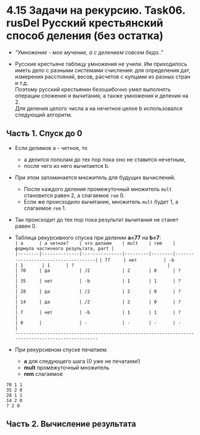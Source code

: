 # 4.15 Задачи на рекурсию. Task06. rusDel Русский крестьянский способ деления (без остатка)

* *"Умножение - мое мучение, а с делением совсем беда.."*  

* Русские крестьяне таблицу умножения не учили. Им приходилось иметь дело с разными системами счисления: для определения дат, измерения расстояний, весов, расчетов с купцами из разных стран и т.д.  
Поэтому русский крестьянин безошибочно умел выполнять операции сложения и вычитания, а также умножения и деления на 2.  
Для деления целого числа a на нечетное целое b использовался следующий алгоритм.  


## **Часть 1. Спуск до 0**

* Если делимое a - четное, то
  * a делится пополам до тех пор пока оно не ставится нечетным,
  * после чего из него вычитается b.
* При этом запоминается множитель для будущих вычислений.
  * После каждого деления промежуточный множитель `mult` становится равен 2, а слагаемое `rem` 0.
  * Если же происходило вычитание, множитель `mult` будет 1, а слагаемое `rem` 1.
* Так происходит до тех пор пока результат вычитания не станет равен 0.  

* Таблица рекурсивного спуска при делении **a=77** на **b=7**:  
`| a      | a четное?    | что делаем    | mult    | rem    | формула частичного результата, part |`  
`|--------|--------------|---------------|---------|--------|-------------------------------------|`
`| 77     | нет          | -b            | 1       | 1      | ?                                   |`  
`| 70     | да           | /2            | 2       | 0      | ?                                   |`  
`| 35     | нет          | -b            | 1       | 1      | ?                                   |`  
`| 28     | да           | /2            | 2       | 0      | ?                                   |`  
`| 14     | да           | /2            | 2       | 0      | ?                                   |`  
`| 7      | нет          | -b            | 1       | 1      | ?                                   |`  
`| 0      |              | -             | -       | -      | -                                   |`  
`--------------------------------------------------------------------------------------------------`

* При рекурсивном спуске печатаем:
  * **a** для следующего шага (0 уже не печатаем!)
  * **mult** промежуточный множитель
  * **rem** слагаемое  

`70 1 1`  
`35 2 0`  
`28 1 1`  
`14 2 0`  
`7 2 0`  

## **Часть 2. Вычисление результата**

